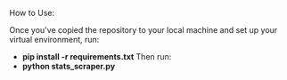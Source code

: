 How to Use:

Once you've copied the repository to your local machine and set up your virtual environment,
run: 
  - **pip install -r requirements.txt**
Then run: 
  - **python stats_scraper.py**
